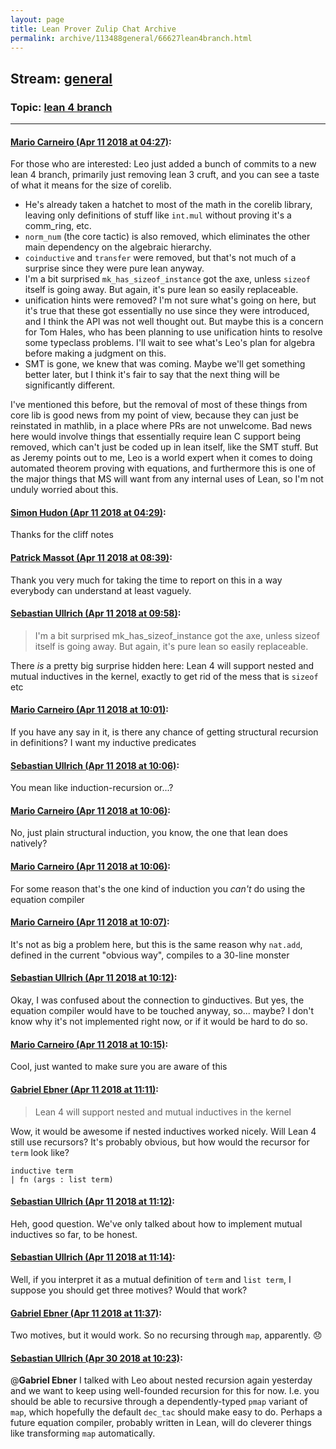 ```yaml
---
layout: page
title: Lean Prover Zulip Chat Archive 
permalink: archive/113488general/66627lean4branch.html
---
```


## Stream: [general](index.html)
### Topic: [lean 4 branch](66627lean4branch.html)

---

#### [Mario Carneiro (Apr 11 2018 at 04:27)](https://leanprover.zulipchat.com/#narrow/stream/113488-general/topic/lean%204%20branch/near/124913759):
For those who are interested: Leo just added a bunch of commits to a new lean 4 branch, primarily just removing lean 3 cruft, and you can see a taste of what it means for the size of corelib.
* He's already taken a hatchet to most of the math in the corelib library, leaving only definitions of stuff like `int.mul` without proving it's a comm_ring, etc.
* `norm_num` (the core tactic) is also removed, which eliminates the other main dependency on the algebraic hierarchy.
* `coinductive` and `transfer` were removed, but that's not much of a surprise since they were pure lean anyway.
* I'm a bit surprised `mk_has_sizeof_instance` got the axe, unless `sizeof` itself is going away. But again, it's pure lean so easily replaceable.
* unification hints were removed? I'm not sure what's going on here, but it's true that these got essentially no use since they were introduced, and I think the API was not well thought out. But maybe this is a concern for Tom Hales, who has been planning to use unification hints to resolve some typeclass problems. I'll wait to see what's Leo's plan for algebra before making a judgment on this.
* SMT is gone, we knew that was coming. Maybe we'll get something better later, but I think it's fair to say that the next thing will be significantly different.

I've mentioned this before, but the removal of most of these things from core lib is good news from my point of view, because they can just be reinstated in mathlib, in a place where PRs are not unwelcome. Bad news here would involve things that essentially require lean C support being removed, which can't just be coded up in lean itself, like the SMT stuff. But as Jeremy points out to me, Leo is a world expert when it comes to doing automated theorem proving with equations, and furthermore this is one of the major things that MS will want from any internal uses of Lean, so I'm not unduly worried about this.

#### [Simon Hudon (Apr 11 2018 at 04:29)](https://leanprover.zulipchat.com/#narrow/stream/113488-general/topic/lean%204%20branch/near/124913812):
Thanks for the cliff notes

#### [Patrick Massot (Apr 11 2018 at 08:39)](https://leanprover.zulipchat.com/#narrow/stream/113488-general/topic/lean%204%20branch/near/124920412):
Thank you very much for taking the time to report on this in a way everybody can understand at least vaguely.

#### [Sebastian Ullrich (Apr 11 2018 at 09:58)](https://leanprover.zulipchat.com/#narrow/stream/113488-general/topic/lean%204%20branch/near/124922587):
> I'm a bit surprised mk_has_sizeof_instance got the axe, unless sizeof itself is going away. But again, it's pure lean so easily replaceable.

There _is_ a pretty big surprise hidden here: Lean 4 will support nested and mutual inductives in the kernel, exactly to get rid of the mess that is `sizeof` etc

#### [Mario Carneiro (Apr 11 2018 at 10:01)](https://leanprover.zulipchat.com/#narrow/stream/113488-general/topic/lean%204%20branch/near/124922656):
If you have any say in it, is there any chance of getting structural recursion in definitions? I want my inductive predicates

#### [Sebastian Ullrich (Apr 11 2018 at 10:06)](https://leanprover.zulipchat.com/#narrow/stream/113488-general/topic/lean%204%20branch/near/124922808):
You mean like induction-recursion or...?

#### [Mario Carneiro (Apr 11 2018 at 10:06)](https://leanprover.zulipchat.com/#narrow/stream/113488-general/topic/lean%204%20branch/near/124922814):
No, just plain structural induction, you know, the one that lean does natively?

#### [Mario Carneiro (Apr 11 2018 at 10:06)](https://leanprover.zulipchat.com/#narrow/stream/113488-general/topic/lean%204%20branch/near/124922818):
For some reason that's the one kind of induction you *can't* do using the equation compiler

#### [Mario Carneiro (Apr 11 2018 at 10:07)](https://leanprover.zulipchat.com/#narrow/stream/113488-general/topic/lean%204%20branch/near/124922831):
It's not as big a problem here, but this is the same reason why `nat.add`, defined in the current "obvious way", compiles to a 30-line monster

#### [Sebastian Ullrich (Apr 11 2018 at 10:12)](https://leanprover.zulipchat.com/#narrow/stream/113488-general/topic/lean%204%20branch/near/124922991):
Okay, I was confused about the connection to ginductives. But yes, the equation compiler would have to be touched anyway, so... maybe? I don't know why it's not implemented right now, or if it would be hard to do so.

#### [Mario Carneiro (Apr 11 2018 at 10:15)](https://leanprover.zulipchat.com/#narrow/stream/113488-general/topic/lean%204%20branch/near/124923057):
Cool, just wanted to make sure you are aware of this

#### [Gabriel Ebner (Apr 11 2018 at 11:11)](https://leanprover.zulipchat.com/#narrow/stream/113488-general/topic/lean%204%20branch/near/124924647):
> Lean 4 will support nested and mutual inductives in the kernel

Wow, it would be awesome if nested inductives worked nicely.  Will Lean 4 still use recursors?  It's probably obvious, but how would the recursor for `term` look like?
```lean
inductive term
| fn (args : list term)
```

#### [Sebastian Ullrich (Apr 11 2018 at 11:12)](https://leanprover.zulipchat.com/#narrow/stream/113488-general/topic/lean%204%20branch/near/124924696):
Heh, good question. We've only talked about how to implement mutual inductives so far, to be honest.

#### [Sebastian Ullrich (Apr 11 2018 at 11:14)](https://leanprover.zulipchat.com/#narrow/stream/113488-general/topic/lean%204%20branch/near/124924746):
Well, if you interpret it as a mutual definition of `term` and `list term`, I suppose you should get three motives? Would that work?

#### [Gabriel Ebner (Apr 11 2018 at 11:37)](https://leanprover.zulipchat.com/#narrow/stream/113488-general/topic/lean%204%20branch/near/124925368):
Two motives, but it would work.  So no recursing through `map`, apparently. :disappointed:

#### [Sebastian Ullrich (Apr 30 2018 at 10:23)](https://leanprover.zulipchat.com/#narrow/stream/113488-general/topic/lean%204%20branch/near/125884409):
@**Gabriel Ebner** I talked with Leo about nested recursion again yesterday and we want to keep using well-founded recursion for this for now. I.e. you should be able to recursive through a dependently-typed `pmap` variant of `map`, which hopefully the default `dec_tac` should make easy to do. Perhaps a future equation compiler, probably written in Lean, will do cleverer things like transforming `map` automatically.

